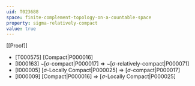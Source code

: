 ```yaml
---
uid: T023688
space: finite-complement-topology-on-a-countable-space
property: sigma-relatively-compact
value: true
---
```

[[Proof]]

* [T000575] [Compact|P000016]
* [I000163] ~[$\sigma$-compact|P000017] => ~[$\sigma$-relatively-compact|P000071]
* [I000005] [$\sigma$-Locally Compact|P000025] => [$\sigma$-compact|P000017]
* [I000009] [Compact|P000016] => [$\sigma$-Locally Compact|P000025]

